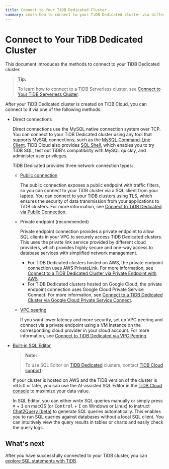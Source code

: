 ```yaml
---
title: Connect to Your TiDB Dedicated Cluster
summary: Learn how to connect to your TiDB Dedicated cluster via different methods.
---
```


# Connect to Your TiDB Dedicated Cluster

This document introduces the methods to connect to your TiDB Dedicated cluster.

> **Tip:**
>
> To learn how to connect to a TiDB Serverless cluster, see [Connect to Your TiDB Serverless Cluster](/tidb-cloud/connect-to-tidb-cluster-serverless.md).

After your TiDB Dedicated cluster is created on TiDB Cloud, you can connect to it via one of the following methods:

- Direct connections

    Direct connections use the MySQL native connection system over TCP. You can connect to your TiDB Dedicated cluster using any tool that supports MySQL connections, such as the [MySQL Command-Line Client](https://dev.mysql.com/doc/refman/8.0/en/mysql.html). TiDB Cloud also provides [SQL Shell](/tidb-cloud/connect-via-sql-shell.md), which enables you to try TiDB SQL, test out TiDB's compatibility with MySQL quickly, and administer user privileges.

    TiDB Dedicated provides three network connection types:
  
    - [Public connection](/tidb-cloud/connect-via-standard-connection.md)

        The public connection exposes a public endpoint with traffic filters, so you can connect to your TiDB cluster via a SQL client from your laptop. You can connect to your TiDB clusters using TLS, which ensures the security of data transmission from your applications to TiDB clusters. For more information, see [Connect to TiDB Dedicated via Public Connection](/tidb-cloud/connect-via-standard-connection.md).
  
    - Private endpoint (recommended)
  
        Private endpoint connection provides a private endpoint to allow SQL clients in your VPC to securely access TiDB Dedicated clusters. This uses the private link service provided by different cloud providers, which provides highly secure and one-way access to database services with simplified network management.
  
        - For TiDB Dedicated clusters hosted on AWS, the private endpoint connection uses AWS PrivateLink. For more information, see [Connect to a TiDB Dedicated Cluster via Private Endpoint with AWS](/tidb-cloud/set-up-private-endpoint-connections.md).
        - For TiDB Dedicated clusters hosted on Google Cloud, the private endpoint connection uses Google Cloud Private Service Connect. For more information, see [Connect to a TiDB Dedicated Cluster via Google Cloud Private Service Connect](/tidb-cloud/set-up-private-endpoint-connections-on-google-cloud.md).
  
    - [VPC peering](/tidb-cloud/set-up-vpc-peering-connections.md)
  
        If you want lower latency and more security, set up VPC peering and connect via a private endpoint using a VM instance on the corresponding cloud provider in your cloud account. For more information, see [Connect to TiDB Dedicated via VPC Peering](/tidb-cloud/set-up-vpc-peering-connections.md).

- [Built-in SQL Editor](/tidb-cloud/explore-data-with-chat2query.md)

    > **Note:**
    >
    > To use SQL Editor on [TiDB Dedicated](/tidb-cloud/select-cluster-tier.md#tidb-dedicated) clusters, contact [TiDB Cloud support](/tidb-cloud/tidb-cloud-support.md).

    If your cluster is hosted on AWS and the TiDB version of the cluster is v6.5.0 or later, you can use the AI-assisted SQL Editor in the [TiDB Cloud console](https://tidbcloud.com/) to maximize your data value.

    In SQL Editor, you can either write SQL queries manually or simply press <kbd>⌘</kbd> + <kbd>I</kbd> on macOS (or <kbd>Control</kbd> + <kbd>I</kbd> on Windows or Linux) to instruct [Chat2Query (beta)](/tidb-cloud/tidb-cloud-glossary.md#chat2query) to generate SQL queries automatically. This enables you to run SQL queries against databases without a local SQL client. You can intuitively view the query results in tables or charts and easily check the query logs.

## What's next

After you have successfully connected to your TiDB cluster, you can [explore SQL statements with TiDB](/basic-sql-operations.md).
